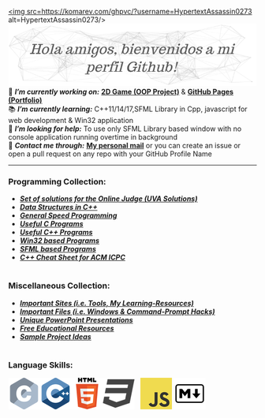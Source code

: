 <!--
**HypertextAssassin0273/HypertextAssassin0273** is a ✨ _special_ ✨ repository because its `README.md` (this file) appears on your GitHub profile.

Here are some ideas to get you started:

- 🔭 I’m currently working on ...
- 🌱 I’m currently learning ...
- 👯 I’m looking to collaborate on ...
- 🤔 I’m looking for help with ...
- 💬 Ask me about ...
- 📫 How to reach me: ...
- 😄 Pronouns: ...
- ⚡ Fun fact: ...
-->

<a href="#"><img src=https://komarev.com/ghpvc/?username=HypertextAssassin0273 alt=HypertextAssassin0273/></a>
![](https://github.com/HypertextAssassin0273/HypertextAssassin0273/blob/master/logos/particles_background.png) \
🔭 _**I’m currently working on:**_ [**2D Game (OOP Project)**](https://github.com/users/HypertextAssassin0273/projects/3) & [**GitHub Pages (Portfolio)**](https://github.com/HypertextAssassin0273/HypertextAssassin0273.github.io) \
📚 _**I’m currently learning:**_ C++11/14/17,SFML Library in Cpp, javascript for web development & Win32 application\
🤔 _**I’m looking for help:**_ To use only SFML Library based window with no console application running overtime in background\
💬 _**Contact me through:**_ [**My personal mail**](mailto:shazaibahmed0000@gmail.com) or you can create an issue or open a pull request on any repo with your GitHub Profile Name

---
### Programming Collection:
- [**_Set of solutions for the Online Judge (UVA Solutions)_**](https://github.com/HypertextAssassin0273/UVA-Solutions)
- [**_Data Structures in C++_**](https://github.com/HypertextAssassin0273/Mike-Mirzayanov---DS-And-Algo-Implementation)
- [**_General Speed Programming_**](https://github.com/HypertextAssassin0273/Spectre)
- [**_Useful C Programs_**](https://github.com/HypertextAssassin0273/Console_based_C-Programs)
- [**_Useful C++ Programs_**](https://github.com/HypertextAssassin0273/Console_based_Cpp-Programs)
- [**_Win32 based Programs_**](https://github.com/HypertextAssassin0273/Win32_based_programs)
- [**_SFML based Programs_**](https://github.com/HypertextAssassin0273/SFML_based_programs)
- [**_C++ Cheat Sheet for ACM ICPC_**](https://github.com/HypertextAssassin0273/cheat-sheet)
#
### Miscellaneous Collection:
- [**_Important Sites (i.e. Tools, My Learning-Resources)_**](https://github.com/HypertextAssassin0273/HypertextAssassin0273/tree/master/Important%20Sites)
- [**_Important Files (i.e. Windows & Command-Prompt Hacks)_**](https://github.com/HypertextAssassin0273/Important_Files)
- [**_Unique PowerPoint Presentations_**](https://github.com/HypertextAssassin0273/Unique_PowerPoint_Presentations)
- [**_Free Educational Resources_**](https://github.com/HypertextAssassin0273/Free-Educational-Resources)
- [**_Sample Project Ideas_**](https://github.com/HypertextAssassin0273/Projects)
#
### Language Skills:
![](https://github.com/HypertextAssassin0273/HypertextAssassin0273/blob/master/logos/c_64x64.png)![](https://github.com/HypertextAssassin0273/HypertextAssassin0273/blob/master/logos/cpp_64x64.png)![](https://github.com/HypertextAssassin0273/HypertextAssassin0273/blob/master/logos/html_64x64.png)![](https://github.com/HypertextAssassin0273/HypertextAssassin0273/blob/master/logos/css_64x64.png) &nbsp; ![](https://github.com/HypertextAssassin0273/HypertextAssassin0273/blob/master/logos/javascript_64x64.png) ![](https://github.com/HypertextAssassin0273/HypertextAssassin0273/blob/master/logos/markdown_64x64.png)
